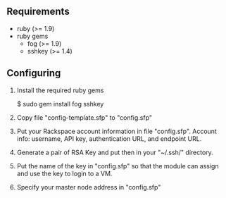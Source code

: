 Requirements
------------
- ruby (>= 1.9)
- ruby gems
	- fog (>= 1.9)
	- sshkey (>= 1.4)

Configuring
-----------
1) Install the required ruby gems

	$ sudo gem install fog sshkey

2) Copy file "config-template.sfp" to "config.sfp"

3) Put your Rackspace account information in file "config.sfp".
   Account info: username, API key, authentication URL, and
                 endpoint URL.

4) Generate a pair of RSA Key and put then in your
   "~/.ssh/" directory.

5) Put the name of the key in "config.sfp" so that the module
   can assign and use the key to login to a VM.

6) Specify your master node address in "config.sfp"
